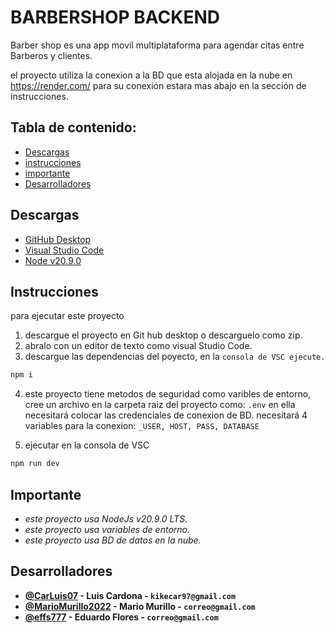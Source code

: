 # BARBERSHOP BACKEND 

Barber shop es una app movil multiplataforma para agendar citas entre Barberos y clientes.

el proyecto utiliza la conexion a la BD que esta alojada en la nube en https://render.com/ para su conexión estara mas abajo en la sección de instrucciones.

## Tabla de contenido:
* [Descargas](#Descargas)
* [instrucciones](#instrucciones)
* [importante](#importante)
* [Desarrolladores](#desarrolladores)

## Descargas  
- [GitHub Desktop](https://desktop.github.com/)
- [Visual Studio Code](https://code.visualstudio.com/download)
- [Node v20.9.0](https://nodejs.org/en/blog/release/v20.9.0)

## Instrucciones
para ejecutar este proyecto 
1. descargue el proyecto en Git hub desktop o descarguelo como zip.
2. abralo con un editor de texto como visual Studio Code.
3. descargue las dependencias del poyecto, en la `consola de VSC ejecute.`

```bash
npm i
```
4. este proyecto tiene metodos de seguridad como varibles de entorno, cree un archivo en la carpeta raiz del proyecto como: `.env` en ella necesitará colocar las credenciales de conexion de BD.
necesitará 4 variables para la conexion: 
`_USER, HOST, PASS, DATABASE`

5. ejecutar en la consola de VSC
```bash
npm run dev
```

## Importante
* *este proyecto usa NodeJs v20.9.0 LTS.*
* *este proyecto usa variables de entorno.*
* *este proyecto usa BD de datos en la nube.*

## Desarrolladores
- **[@CarLuis07](https://github.com/CarLuis07/)  - Luis Cardona - `kikecar97@gmail.com`**
- **[@MarioMurillo2022](https://github.com/MarioMurillo2022)  - Mario Murillo - `correo@gmail.com`**
- **[@effs777](https://github.com/effs777)  - Eduardo Flores - `correo@gmail.com`**
